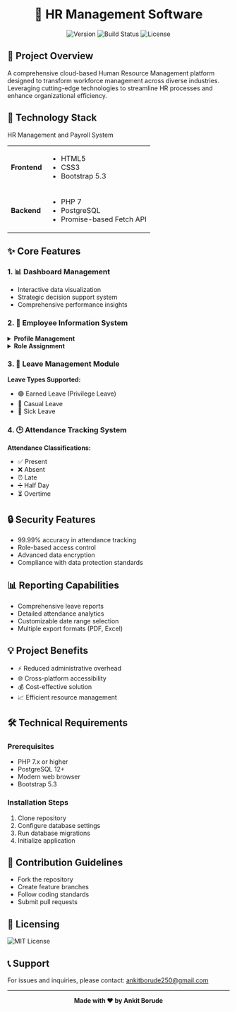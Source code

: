 <h1 align="center">🏢 HR Management Software</h1>
<p align="center">
    <img src="https://img.shields.io/badge/Version-1.0.0-blue.svg" alt="Version">
    <img src="https://img.shields.io/badge/Build-Passing-green.svg" alt="Build Status">
    <img src="https://img.shields.io/badge/License-MIT-yellow.svg" alt="License">
</p>
<h2>📝 Project Overview</h2>
<p>
A comprehensive cloud-based Human Resource Management platform designed to transform workforce management across diverse industries. Leveraging cutting-edge technologies to streamline HR processes and enhance organizational efficiency.
</p>
<h2>🚀 Technology Stack</h2>
<table>
    <tr>HR Management and Payroll System
        <td><strong>Frontend</strong></td>
        <td>
            <ul>
                <li>HTML5</li>
                <li>CSS3</li>
                <li>Bootstrap 5.3</li>
            </ul>
        </td>
    </tr>
    <tr>
        <td><strong>Backend</strong></td>
        <td>
            <ul>
                <li>PHP 7</li>
                <li>PostgreSQL</li>
                <li>Promise-based Fetch API</li>
            </ul>
        </td>
    </tr>
</table>
<h2>✨ Core Features</h2>
<h3>1. 📊 Dashboard Management</h3>
<ul>
    <li>Interactive data visualization</li>
    <li>Strategic decision support system</li>
    <li>Comprehensive performance insights</li>
</ul>
<h3>2. 👥 Employee Information System</h3>
<details>
    <summary><strong>Profile Management</strong></summary>
    <ul>
        <li>Create employee records</li>
        <li>Update personnel details</li>
        <li>Delete obsolete entries</li>
    </ul>
</details>
<details>
    <summary><strong>Role Assignment</strong></summary>
    <ul>
        <li>Flexible role creation</li>
        <li>Controlled role assignments</li>
        <li>Limit mechanism for role allocation</li>
    </ul>
</details>
<h3>3. 📅 Leave Management Module</h3>
<div>
    <strong>Leave Types Supported:</strong>
    <ul>
        <li>🟢 Earned Leave (Privilege Leave)</li>
        <li>🔵 Casual Leave</li>
        <li>🔴 Sick Leave</li>
    </ul>
</div>
<h3>4. 🕒 Attendance Tracking System</h3>
<div>
    <strong>Attendance Classifications:</strong>
    <ul>
        <li>✅ Present</li>
        <li>❌ Absent</li>
        <li>⏰ Late</li>
        <li>➗ Half Day</li>
        <li>⏳ Overtime</li>
    </ul>
</div>
<h2>🔒 Security Features</h2>
<ul>
    <li>99.99% accuracy in attendance tracking</li>
    <li>Role-based access control</li>
    <li>Advanced data encryption</li>
    <li>Compliance with data protection standards</li>
</ul>
<h2>📊 Reporting Capabilities</h2>
<ul>
    <li>Comprehensive leave reports</li>
    <li>Detailed attendance analytics</li>
    <li>Customizable date range selection</li>
    <li>Multiple export formats (PDF, Excel)</li>
</ul>
<h2>💡 Project Benefits</h2>
<ul>
    <li>⚡ Reduced administrative overhead</li>
    <li>🌐 Cross-platform accessibility</li>
    <li>💰 Cost-effective solution</li>
    <li>📈 Efficient resource management</li>
</ul>
<h2>🛠️ Technical Requirements</h2>
<h3>Prerequisites</h3>
<ul>
    <li>PHP 7.x or higher</li>
    <li>PostgreSQL 12+</li>
    <li>Modern web browser</li>
    <li>Bootstrap 5.3</li>
</ul>
<h3>Installation Steps</h3>
<ol>
    <li>Clone repository</li>
    <li>Configure database settings</li>
    <li>Run database migrations</li>
    <li>Initialize application</li>
</ol>
<h2>🤝 Contribution Guidelines</h2>
<ul>
    <li>Fork the repository</li>
    <li>Create feature branches</li>
    <li>Follow coding standards</li>
    <li>Submit pull requests</li>
</ul>
<h2>📄 Licensing</h2>
<p>
    <img src="https://img.shields.io/badge/License-MIT-green.svg" alt="MIT License">
</p>
<h2>📞 Support</h2>
<p>
    For issues and inquiries, please contact: <a href="mailto:ankitborude250@gmail.com">  ankitborude250@gmail.com </a>
</p>
<hr>
<p align="center">
    <strong>Made with ❤️ by Ankit Borude </strong>
</p>
